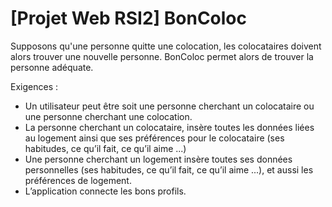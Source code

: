 # [Projet Web RSI2] BonColoc


Supposons qu'une personne quitte une colocation, les colocataires doivent alors trouver une nouvelle personne. BonColoc permet alors de trouver la personne adéquate.

Exigences :
* Un utilisateur peut être soit une personne cherchant un colocataire ou une personne cherchant une colocation.
* La personne cherchant un colocataire, insère toutes les données liées au logement ainsi que ses préférences pour le colocataire (ses habitudes, ce qu’il fait, ce qu’il aime ...)
* Une personne cherchant un logement insère toutes ses données personnelles (ses habitudes, ce qu’il fait, ce qu’il aime ...), et aussi les préférences de logement.
* L’application connecte les bons profils. 

